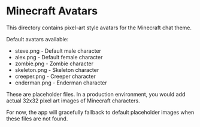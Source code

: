 # Minecraft Avatars

This directory contains pixel-art style avatars for the Minecraft chat theme.

Default avatars available:
- steve.png - Default male character
- alex.png - Default female character  
- zombie.png - Zombie character
- skeleton.png - Skeleton character
- creeper.png - Creeper character
- enderman.png - Enderman character

These are placeholder files. In a production environment, you would add actual 32x32 pixel art images of Minecraft characters.

For now, the app will gracefully fallback to default placeholder images when these files are not found.
